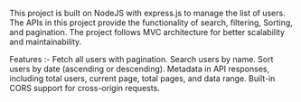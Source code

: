 This project is built on NodeJS with express.js to manage the list of users. The APIs in this project provide the functionality of search, filtering, Sorting, and pagination. The project follows MVC architecture for better scalability and maintainability.

Features :- 
Fetch all users with pagination.
Search users by name.
Sort users by date (ascending or descending).
Metadata in API responses, including total users, current page, total pages, and data range.
Built-in CORS support for cross-origin requests.

